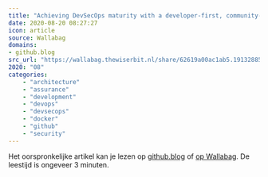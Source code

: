 ```yaml
---
title: "Achieving DevSecOps maturity with a developer-first, community-driven approach"
date: 2020-08-20 08:27:27
icon: article
source: Wallabag
domains:
- github.blog
src_url: "https://wallabag.thewiserbit.nl/share/62619a00ac1ab5.19132885"
2020: "08"
categories:
    - "architecture"
    - "assurance"
    - "development"
    - "devops"
    - "devsecops"
    - "docker"
    - "github"
    - "security"
---
```

Het oorspronkelijke artikel kan je lezen op [github.blog](https://github.blog/2020-08-06-achieving-devsecops-maturity-with-a-developer-first-community-driven-approach/) of [op Wallabag](https://wallabag.thewiserbit.nl/share/62619a00ac1ab5.19132885). De leestijd is ongeveer 3 minuten.